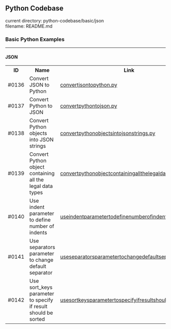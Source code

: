 ## Python Codebase

current directory: python-codebase/basic/json  
filename: README.md  

### Basic Python Examples
----
#### JSON

<table>
  <tr>
    <th>ID</th>
    <th>Name</th>
    <th>Link</th>
    <th>Status</th>
  </tr>
<tr>
  <td>#0136</td>
  <td>Convert JSON to Python</td>
  <td><a href="convertjsontopython.py">convertjsontopython.py</a></td>
  <td>Available</td>
</tr>
  <tr>
  <td>#0137</td>
  <td>Convert Python to JSON</td>
  <td><a href="convertpythontojson.py">convertpythontojson.py</a></td>
  <td>Available</td>
</tr>
  <tr>
  <td>#0138</td>
  <td>Convert Python objects into JSON strings</td>
  <td><a href="convertpythonobjectsintojsonstrings.py">convertpythonobjectsintojsonstrings.py</a></td>
  <td>Available</td>
</tr>
  <tr>
  <td>#0139</td>
  <td>Convert Python object containing all the legal data types</td>
  <td><a href="convertpythonobjectcontainingallthelegaldatatypes.py">convertpythonobjectcontainingallthelegaldatatypes.py</a></td>
  <td>Available</td>
</tr>
  <tr>
  <td>#0140</td>
  <td>Use indent parameter to define number of indents</td>
  <td><a href="useindentparametertodefinenumberofindents.py">useindentparametertodefinenumberofindents1999.py</a></td>
  <td>Available</td>
</tr>
  <tr>
  <td>#0141</td>
  <td>Use separators parameter to change default separator</td>
  <td><a href="useseparatorsparametertochangedefaultseparator.py">useseparatorsparametertochangedefaultseparator.py</a></td>
  <td>Available</td>
</tr>
  <tr>
  <td>#0142</td>
  <td>Use sort_keys parameter to specify if result should be sorted</td>
  <td><a href="usesortkeysparametertospecifyifresultshouldbesorted.py">usesortkeysparametertospecifyifresultshouldbesorted.py</a></td>
  <td>Available</td>
</tr>
</table>
